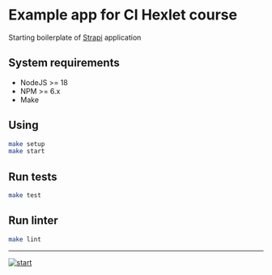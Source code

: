 # Example app for CI Hexlet course

Starting boilerplate of [Strapi](https://strapi.io/) application

## System requirements

* NodeJS >= 18
* NPM >= 6.x
* Make

## Using

```sh
make setup
make start
```

## Run tests

```sh
make test
```

## Run linter

```sh
make lint
```

---
[![start](https://github.com/faton6875/hexlet-ci-app/actions/workflows/start.yml/badge.svg)](https://github.com/faton6875/hexlet-ci-app/actions/workflows/start.yml)
